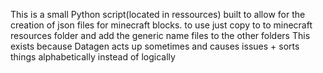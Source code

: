 This is a small Python script(located in ressources) built to allow for the creation of json files for minecraft blocks.
to use just copy to to minecraft resources folder and add the generic name files to the other folders
This exists because Datagen acts up sometimes and causes issues + sorts things alphabetically instead of logically

